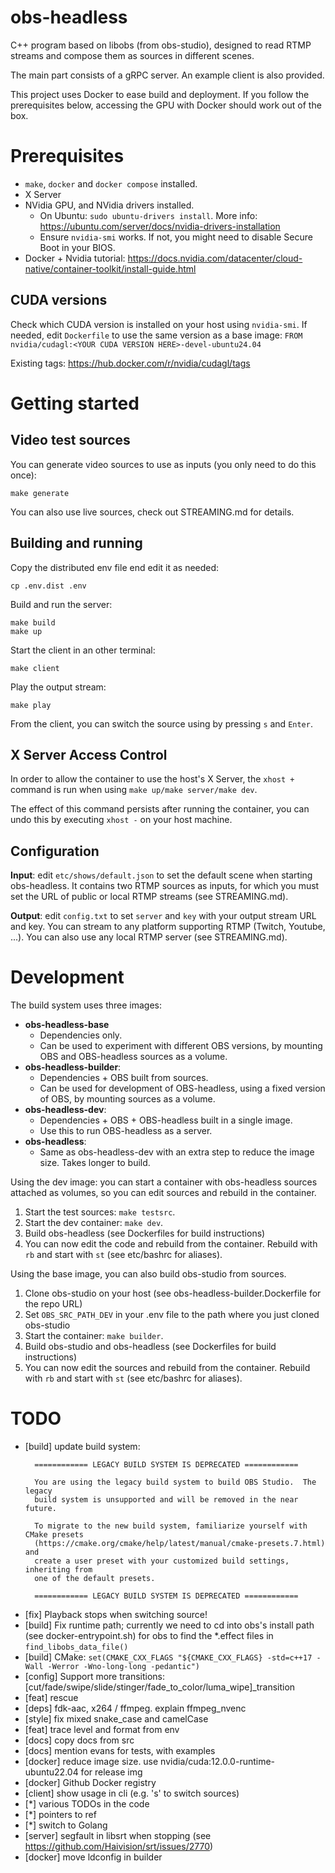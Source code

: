 # obs-headless

C++ program based on libobs (from obs-studio), designed to read RTMP streams and compose them as sources in different scenes.

The main part consists of a gRPC server. An example client is also provided.

This project uses Docker to ease build and deployment. If you follow the prerequisites below, accessing the GPU with Docker should work out of the box.


# Prerequisites

- `make`, `docker` and `docker compose` installed.
- X Server
- NVidia GPU, and NVidia drivers installed.
	- On Ubuntu: `sudo ubuntu-drivers install`. More info: https://ubuntu.com/server/docs/nvidia-drivers-installation
	- Ensure `nvidia-smi` works. If not, you might need to disable Secure Boot in your BIOS.
- Docker + Nvidia tutorial: https://docs.nvidia.com/datacenter/cloud-native/container-toolkit/install-guide.html

## CUDA versions

Check which CUDA version is installed on your host using `nvidia-smi`. If needed, edit `Dockerfile` to use the same version as a base image: `FROM nvidia/cudagl:<YOUR CUDA VERSION HERE>-devel-ubuntu24.04`

Existing tags: https://hub.docker.com/r/nvidia/cudagl/tags


# Getting started

## Video test sources

You can generate video sources to use as inputs (you only need to do this once):

	make generate

You can also use live sources, check out STREAMING.md for details.

## Building and running

Copy the distributed env file end edit it as needed:

	cp .env.dist .env


Build and run the server:

	make build
	make up

Start the client in an other terminal:

	make client

Play the output stream:

	make play

From the client, you can switch the source using by pressing `s` and `Enter`.

## X Server Access Control

In order to allow the container to use the host's X Server, the `xhost +` command is run when using `make up/make server/make dev`.

The effect of this command persists after running the container, you can undo this by executing `xhost -` on your host machine.

## Configuration

**Input**: edit `etc/shows/default.json` to set the default scene when starting obs-headless. It contains two RTMP sources as inputs, for which you must set the URL of public or local RTMP streams (see STREAMING.md).

**Output**: edit `config.txt` to set `server` and `key` with your output stream URL and key. You can stream to any platform supporting RTMP (Twitch, Youtube, ...). You can also use any local RTMP server (see STREAMING.md).


# Development

The build system uses three images:

- **obs-headless-base**
	- Dependencies only.
	- Can be used to experiment with different OBS versions, by mounting OBS and
		OBS-headless sources as a volume.
- **obs-headless-builder**:
	- Dependencies + OBS built from sources.
	- Can be used for development of OBS-headless, using a fixed version of OBS,
		by mounting sources as a volume.
- **obs-headless-dev**:
	- Dependencies + OBS + OBS-headless built in a single image.
	- Use this to run OBS-headless as a server.
- **obs-headless**:
	- Same as obs-headless-dev with an extra step to reduce the image size.
		Takes longer to build.

Using the dev image: you can start a container with obs-headless sources attached as volumes, so you can edit sources and rebuild in the container.

1. Start the test sources: `make testsrc`.
1. Start the dev container: `make dev`.
2. Build obs-headless (see Dockerfiles for build instructions)
3. You can now edit the code and rebuild from the container. Rebuild with `rb` and start with `st` (see etc/bashrc for aliases).

Using the base image, you can also build obs-studio from sources.

1. Clone obs-studio on your host (see obs-headless-builder.Dockerfile for the repo URL)
2. Set `OBS_SRC_PATH_DEV` in your .env file to the path where you just cloned obs-studio
3. Start the container: `make builder`.
4. Build obs-studio and obs-headless (see Dockerfiles for build instructions)
5. You can now edit the sources and rebuild from the container. Rebuild with `rb` and start with `st` (see etc/bashrc for aliases).

# TODO

- [build] update build system:
	```
	  ============ LEGACY BUILD SYSTEM IS DEPRECATED ============

	  You are using the legacy build system to build OBS Studio.  The legacy
	  build system is unsupported and will be removed in the near future.

	  To migrate to the new build system, familiarize yourself with CMake presets
	  (https://cmake.org/cmake/help/latest/manual/cmake-presets.7.html) and
	  create a user preset with your customized build settings, inheriting from
	  one of the default presets.

	  ============ LEGACY BUILD SYSTEM IS DEPRECATED ============
	```
- [fix] Playback stops when switching source!
- [build] Fix runtime path; currently we need to cd into obs's install path (see docker-entrypoint.sh) for obs to find the *.effect files in `find_libobs_data_file()`
- [build] CMake: `set(CMAKE_CXX_FLAGS "${CMAKE_CXX_FLAGS} -std=c++17 -Wall -Werror -Wno-long-long -pedantic")`
- [config] Support more transitions: [cut/fade/swipe/slide/stinger/fade_to_color/luma_wipe]_transition
- [feat] rescue
- [deps] fdk-aac, x264 / ffmpeg. explain ffmpeg_nvenc
- [style] fix mixed snake_case and camelCase
- [feat] trace level and format from env
- [docs] copy docs from src
- [docs] mention evans for tests, with examples
- [docker] reduce image size. use nvidia/cuda:12.0.0-runtime-ubuntu22.04 for release img
- [docker] Github Docker registry
- [client] show usage in cli (e.g. 's' to switch sources)
- [*] various TODOs in the code
- [*] pointers to ref
- [*] switch to Golang
- [server] segfault in libsrt when stopping (see https://github.com/Haivision/srt/issues/2770)
- [docker] move ldconfig in builder
